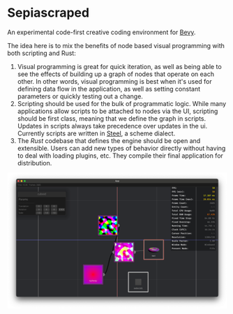 # Sepiascraped

An experimental code-first creative coding environment for [Bevy](https://github.com/bevyengine/bevy).

The idea here is to mix the benefits of node based visual programming with both scripting and Rust:
1. Visual programming is great for quick iteration, as well as being able to see the effects of building up a 
   graph of nodes that operate on each other. In other words, visual programming is best when it's used for defining
   data flow in the application, as well as setting constant parameters or quickly testing out a change.
2. Scripting should be used for the bulk of programmatic logic. While many applications allow scripts to be attached to
   nodes via the UI, scripting should be first class, meaning that we define the graph in scripts. Updates in scripts
   always take precedence over updates in the ui. Currently scripts are written in [Steel](https://github.com/mattwparas/steel),
   a scheme dialect. 
3. The *Rust* codebase that defines the engine should be open and extensible. Users can add new types of behavior directly
  without having to deal with loading plugins, etc. They compile their final application for distribution.

![img.png](img.png)